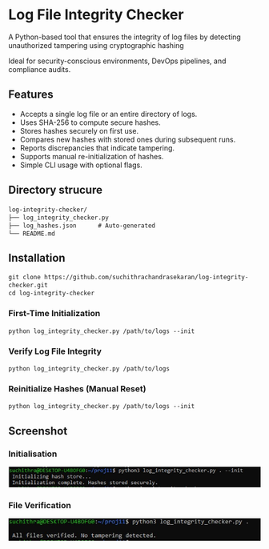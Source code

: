 # Log File Integrity Checker

A Python-based tool that ensures the integrity of log files by detecting unauthorized tampering using cryptographic hashing

Ideal for security-conscious environments, DevOps pipelines, and compliance audits.

##  Features

-  Accepts a single log file or an entire directory of logs.
-  Uses SHA-256 to compute secure hashes.
-  Stores hashes securely on first use.
-  Compares new hashes with stored ones during subsequent runs.
-  Reports discrepancies that indicate tampering.
-  Supports manual re-initialization of hashes.
-  Simple CLI usage with optional flags.

## Directory strucure
```
log-integrity-checker/
├── log_integrity_checker.py
├── log_hashes.json      # Auto-generated
└── README.md
```

##  Installation

```
git clone https://github.com/suchithrachandrasekaran/log-integrity-checker.git
cd log-integrity-checker
```
### First-Time Initialization
    python log_integrity_checker.py /path/to/logs --init

###  Verify Log File Integrity
    python log_integrity_checker.py /path/to/logs

### Reinitialize Hashes (Manual Reset)
    python log_integrity_checker.py /path/to/logs --init

## Screenshot

### Initialisation

![init](images/Initialization.jpg)

### File Verification

![verify](images/files_verification.jpg)


